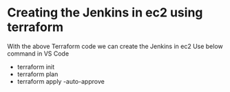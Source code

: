 # Creating the Jenkins in ec2 using terraform
With the above Terraform code we can create the Jenkins in ec2
Use below command in VS Code
- terraform init
- terraform plan
- terraform apply -auto-approve 

